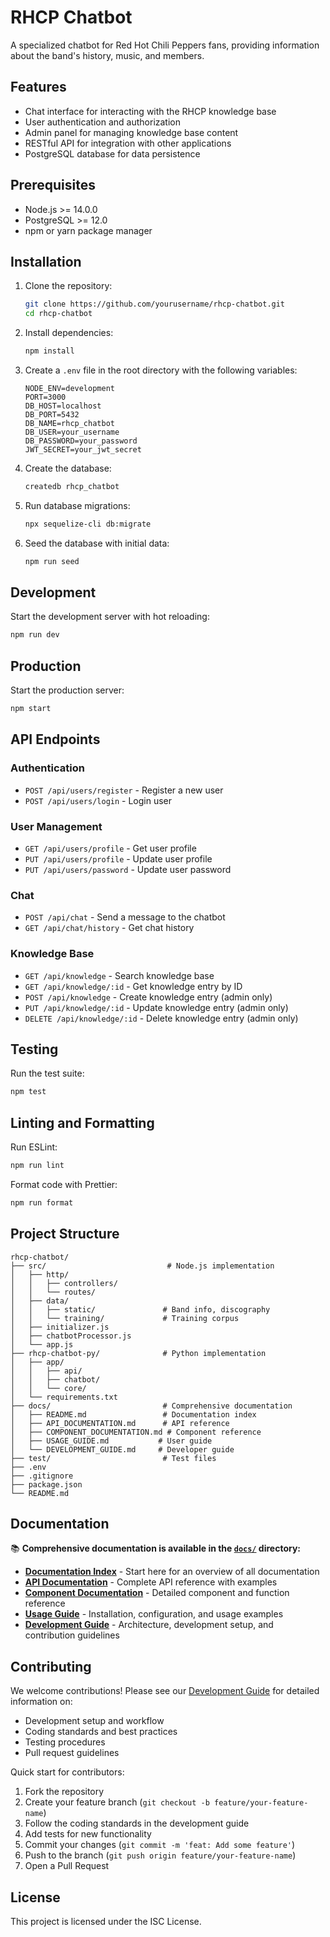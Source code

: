 # RHCP Chatbot

A specialized chatbot for Red Hot Chili Peppers fans, providing information about the band's history, music, and members.

## Features

- Chat interface for interacting with the RHCP knowledge base
- User authentication and authorization
- Admin panel for managing knowledge base content
- RESTful API for integration with other applications
- PostgreSQL database for data persistence

## Prerequisites

- Node.js >= 14.0.0
- PostgreSQL >= 12.0
- npm or yarn package manager

## Installation

1. Clone the repository:
   ```bash
   git clone https://github.com/yourusername/rhcp-chatbot.git
   cd rhcp-chatbot
   ```

2. Install dependencies:
   ```bash
   npm install
   ```

3. Create a `.env` file in the root directory with the following variables:
   ```
   NODE_ENV=development
   PORT=3000
   DB_HOST=localhost
   DB_PORT=5432
   DB_NAME=rhcp_chatbot
   DB_USER=your_username
   DB_PASSWORD=your_password
   JWT_SECRET=your_jwt_secret
   ```

4. Create the database:
   ```bash
   createdb rhcp_chatbot
   ```

5. Run database migrations:
   ```bash
   npx sequelize-cli db:migrate
   ```

6. Seed the database with initial data:
   ```bash
   npm run seed
   ```

## Development

Start the development server with hot reloading:
```bash
npm run dev
```

## Production

Start the production server:
```bash
npm start
```

## API Endpoints

### Authentication
- `POST /api/users/register` - Register a new user
- `POST /api/users/login` - Login user

### User Management
- `GET /api/users/profile` - Get user profile
- `PUT /api/users/profile` - Update user profile
- `PUT /api/users/password` - Update user password

### Chat
- `POST /api/chat` - Send a message to the chatbot
- `GET /api/chat/history` - Get chat history

### Knowledge Base
- `GET /api/knowledge` - Search knowledge base
- `GET /api/knowledge/:id` - Get knowledge entry by ID
- `POST /api/knowledge` - Create knowledge entry (admin only)
- `PUT /api/knowledge/:id` - Update knowledge entry (admin only)
- `DELETE /api/knowledge/:id` - Delete knowledge entry (admin only)

## Testing

Run the test suite:
```bash
npm test
```

## Linting and Formatting

Run ESLint:
```bash
npm run lint
```

Format code with Prettier:
```bash
npm run format
```

## Project Structure

```
rhcp-chatbot/
├── src/                           # Node.js implementation
│   ├── http/
│   │   ├── controllers/
│   │   └── routes/
│   ├── data/ 
│   │   ├── static/               # Band info, discography
│   │   └── training/             # Training corpus
│   ├── initializer.js
│   ├── chatbotProcessor.js
│   └── app.js
├── rhcp-chatbot-py/              # Python implementation
│   ├── app/
│   │   ├── api/
│   │   ├── chatbot/
│   │   └── core/
│   └── requirements.txt
├── docs/                         # Comprehensive documentation
│   ├── README.md                 # Documentation index
│   ├── API_DOCUMENTATION.md      # API reference
│   ├── COMPONENT_DOCUMENTATION.md # Component reference
│   ├── USAGE_GUIDE.md           # User guide
│   └── DEVELOPMENT_GUIDE.md     # Developer guide
├── test/                         # Test files
├── .env
├── .gitignore
├── package.json
└── README.md
```

## Documentation

📚 **Comprehensive documentation is available in the [`docs/`](./docs/) directory:**

- **[Documentation Index](./docs/README.md)** - Start here for an overview of all documentation
- **[API Documentation](./docs/API_DOCUMENTATION.md)** - Complete API reference with examples
- **[Component Documentation](./docs/COMPONENT_DOCUMENTATION.md)** - Detailed component and function reference
- **[Usage Guide](./docs/USAGE_GUIDE.md)** - Installation, configuration, and usage examples
- **[Development Guide](./docs/DEVELOPMENT_GUIDE.md)** - Architecture, development setup, and contribution guidelines

## Contributing

We welcome contributions! Please see our [Development Guide](./docs/DEVELOPMENT_GUIDE.md) for detailed information on:

- Development setup and workflow
- Coding standards and best practices
- Testing procedures
- Pull request guidelines

Quick start for contributors:
1. Fork the repository
2. Create your feature branch (`git checkout -b feature/your-feature-name`)
3. Follow the coding standards in the development guide
4. Add tests for new functionality
5. Commit your changes (`git commit -m 'feat: Add some feature'`)
6. Push to the branch (`git push origin feature/your-feature-name`)
7. Open a Pull Request

## License

This project is licensed under the ISC License.

